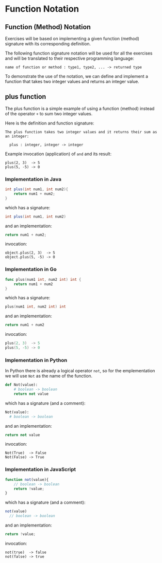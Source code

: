 # Function Notation

## Function (Method) Notation
Exercises will be based on implementing a given function (method) signature with its corresponding definition.

The following function signature notation will be used for all the exercises and will be translated to their respective programming language:

```
name of function or method : type1, type2, ... -> returned type
```

To demonstrate the use of the notation, we can define and implement a function that takes two integer values and returns an integer value.

## plus function

The plus function is a simple example of using a function (method) instead of the operator `+` to sum two integer values.

Here is the definition and function signature:

```
The plus function takes two integer values and it returns their sum as an integer:

  plus : integer, integer -> integer
```

Example invocation (application) of `and` and its result:
```
plus(2, 3)  -> 5
plus(5, -5) -> 0
```

### Implementation in Java

```java
int plus(int num1, int num2){
    return num1 + num2;
}
```

which has a signature:

```java
int plus(int num1, int num2)
```

and an implementation:

```java
return num1 + num2;
```

invocation:
```
object.plus(2, 3)  -> 5
object.plus(5, -5) -> 0
```

### Implementation in Go 

```go
func plus(num1 int, num2 int) int {
    return num1 + num2
}
```

which has a signature:

```go
plus(num1 int, num2 int) int
```

and an implementation:

```go
return num1 + num2
```

invocation:
```go
plus(2, 3)  -> 5
plus(5, -5) -> 0
```

### Implementation in Python 

In Python there is already a logical operator `not`, so for the emplementation we will use `Not` as the name of the function.

```python
def Not(value):
    # boolean -> boolean
    return not value
```

which has a signature (and a comment):

```python
Not(value):
  # boolean -> boolean
```

and an implementation:

```python
return not value
```

invocation:
```
Not(True)  -> False
Not(False) -> True
```

### Implementation in JavaScript 

```javascript
function not(value){
    // boolean -> boolean
    return !value;
}
```

which has a signature (and a comment):

```javascript
not(value)
  // boolean -> boolean
```

and an implementation:

```javascript
return !value;
```

invocation:
```
not(true)  -> false
not(false) -> true
```
